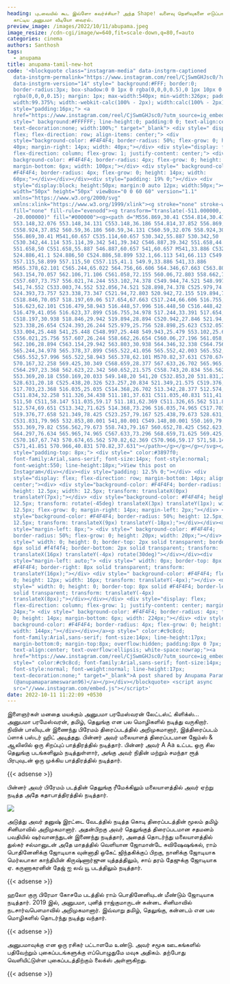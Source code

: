 ```yaml
---
heading: புடவையில் கூட இவ்ளோ கவர்ச்சியா? அந்த Shape! வளைவு நெளிவுகளை எடுப்பாக
  காட்டிய அனுபமா வீடியோ வைரல்.
preview_image: /images/2022/10/11/abupama.jpeg
image_resize: /cdn-cgi/image/w=640,fit=scale-down,q=80,f=auto
categories: cinema
authors: Santhosh
tags:
  - anupama
title: anupama-tamil-new-hot
code: '<blockquote class="instagram-media" data-instgrm-captioned
  data-instgrm-permalink="https://www.instagram.com/reel/CjSwmGHJsc0/?utm_source=ig_embed&amp;utm_campaign=loading"
  data-instgrm-version="14" style=" background:#FFF; border:0;
  border-radius:3px; box-shadow:0 0 1px 0 rgba(0,0,0,0.5),0 1px 10px 0
  rgba(0,0,0,0.15); margin: 1px; max-width:540px; min-width:326px; padding:0;
  width:99.375%; width:-webkit-calc(100% - 2px); width:calc(100% - 2px);"><div
  style="padding:16px;"> <a
  href="https://www.instagram.com/reel/CjSwmGHJsc0/?utm_source=ig_embed&amp;utm_campaign=loading"
  style=" background:#FFFFFF; line-height:0; padding:0 0; text-align:center;
  text-decoration:none; width:100%;" target="_blank"> <div style=" display:
  flex; flex-direction: row; align-items: center;"> <div
  style="background-color: #F4F4F4; border-radius: 50%; flex-grow: 0; height:
  40px; margin-right: 14px; width: 40px;"></div> <div style="display: flex;
  flex-direction: column; flex-grow: 1; justify-content: center;"> <div style="
  background-color: #F4F4F4; border-radius: 4px; flex-grow: 0; height: 14px;
  margin-bottom: 6px; width: 100px;"></div> <div style=" background-color:
  #F4F4F4; border-radius: 4px; flex-grow: 0; height: 14px; width:
  60px;"></div></div></div><div style="padding: 19% 0;"></div> <div
  style="display:block; height:50px; margin:0 auto 12px; width:50px;"><svg
  width="50px" height="50px" viewBox="0 0 60 60" version="1.1"
  xmlns="https://www.w3.org/2000/svg"
  xmlns:xlink="https://www.w3.org/1999/xlink"><g stroke="none" stroke-width="1"
  fill="none" fill-rule="evenodd"><g transform="translate(-511.000000,
  -20.000000)" fill="#000000"><g><path d="M556.869,30.41 C554.814,30.41
  553.148,32.076 553.148,34.131 C553.148,36.186 554.814,37.852 556.869,37.852
  C558.924,37.852 560.59,36.186 560.59,34.131 C560.59,32.076 558.924,30.41
  556.869,30.41 M541,60.657 C535.114,60.657 530.342,55.887 530.342,50
  C530.342,44.114 535.114,39.342 541,39.342 C546.887,39.342 551.658,44.114
  551.658,50 C551.658,55.887 546.887,60.657 541,60.657 M541,33.886 C532.1,33.886
  524.886,41.1 524.886,50 C524.886,58.899 532.1,66.113 541,66.113 C549.9,66.113
  557.115,58.899 557.115,50 C557.115,41.1 549.9,33.886 541,33.886
  M565.378,62.101 C565.244,65.022 564.756,66.606 564.346,67.663 C563.803,69.06
  563.154,70.057 562.106,71.106 C561.058,72.155 560.06,72.803 558.662,73.347
  C557.607,73.757 556.021,74.244 553.102,74.378 C549.944,74.521 548.997,74.552
  541,74.552 C533.003,74.552 532.056,74.521 528.898,74.378 C525.979,74.244
  524.393,73.757 523.338,73.347 C521.94,72.803 520.942,72.155 519.894,71.106
  C518.846,70.057 518.197,69.06 517.654,67.663 C517.244,66.606 516.755,65.022
  516.623,62.101 C516.479,58.943 516.448,57.996 516.448,50 C516.448,42.003
  516.479,41.056 516.623,37.899 C516.755,34.978 517.244,33.391 517.654,32.338
  C518.197,30.938 518.846,29.942 519.894,28.894 C520.942,27.846 521.94,27.196
  523.338,26.654 C524.393,26.244 525.979,25.756 528.898,25.623 C532.057,25.479
  533.004,25.448 541,25.448 C548.997,25.448 549.943,25.479 553.102,25.623
  C556.021,25.756 557.607,26.244 558.662,26.654 C560.06,27.196 561.058,27.846
  562.106,28.894 C563.154,29.942 563.803,30.938 564.346,32.338 C564.756,33.391
  565.244,34.978 565.378,37.899 C565.522,41.056 565.552,42.003 565.552,50
  C565.552,57.996 565.522,58.943 565.378,62.101 M570.82,37.631 C570.674,34.438
  570.167,32.258 569.425,30.349 C568.659,28.377 567.633,26.702 565.965,25.035
  C564.297,23.368 562.623,22.342 560.652,21.575 C558.743,20.834 556.562,20.326
  553.369,20.18 C550.169,20.033 549.148,20 541,20 C532.853,20 531.831,20.033
  528.631,20.18 C525.438,20.326 523.257,20.834 521.349,21.575 C519.376,22.342
  517.703,23.368 516.035,25.035 C514.368,26.702 513.342,28.377 512.574,30.349
  C511.834,32.258 511.326,34.438 511.181,37.631 C511.035,40.831 511,41.851
  511,50 C511,58.147 511.035,59.17 511.181,62.369 C511.326,65.562 511.834,67.743
  512.574,69.651 C513.342,71.625 514.368,73.296 516.035,74.965 C517.703,76.634
  519.376,77.658 521.349,78.425 C523.257,79.167 525.438,79.673 528.631,79.82
  C531.831,79.965 532.853,80.001 541,80.001 C549.148,80.001 550.169,79.965
  553.369,79.82 C556.562,79.673 558.743,79.167 560.652,78.425 C562.623,77.658
  564.297,76.634 565.965,74.965 C567.633,73.296 568.659,71.625 569.425,69.651
  C570.167,67.743 570.674,65.562 570.82,62.369 C570.966,59.17 571,58.147 571,50
  C571,41.851 570.966,40.831 570.82,37.631"></path></g></g></g></svg></div><div
  style="padding-top: 8px;"> <div style=" color:#3897f0;
  font-family:Arial,sans-serif; font-size:14px; font-style:normal;
  font-weight:550; line-height:18px;">View this post on
  Instagram</div></div><div style="padding: 12.5% 0;"></div> <div
  style="display: flex; flex-direction: row; margin-bottom: 14px; align-items:
  center;"><div> <div style="background-color: #F4F4F4; border-radius: 50%;
  height: 12.5px; width: 12.5px; transform: translateX(0px)
  translateY(7px);"></div> <div style="background-color: #F4F4F4; height:
  12.5px; transform: rotate(-45deg) translateX(3px) translateY(1px); width:
  12.5px; flex-grow: 0; margin-right: 14px; margin-left: 2px;"></div> <div
  style="background-color: #F4F4F4; border-radius: 50%; height: 12.5px; width:
  12.5px; transform: translateX(9px) translateY(-18px);"></div></div><div
  style="margin-left: 8px;"> <div style=" background-color: #F4F4F4;
  border-radius: 50%; flex-grow: 0; height: 20px; width: 20px;"></div> <div
  style=" width: 0; height: 0; border-top: 2px solid transparent; border-left:
  6px solid #f4f4f4; border-bottom: 2px solid transparent; transform:
  translateX(16px) translateY(-4px) rotate(30deg)"></div></div><div
  style="margin-left: auto;"> <div style=" width: 0px; border-top: 8px solid
  #F4F4F4; border-right: 8px solid transparent; transform:
  translateY(16px);"></div> <div style=" background-color: #F4F4F4; flex-grow:
  0; height: 12px; width: 16px; transform: translateY(-4px);"></div> <div
  style=" width: 0; height: 0; border-top: 8px solid #F4F4F4; border-left: 8px
  solid transparent; transform: translateY(-4px)
  translateX(8px);"></div></div></div> <div style="display: flex;
  flex-direction: column; flex-grow: 1; justify-content: center; margin-bottom:
  24px;"> <div style=" background-color: #F4F4F4; border-radius: 4px; flex-grow:
  0; height: 14px; margin-bottom: 6px; width: 224px;"></div> <div style="
  background-color: #F4F4F4; border-radius: 4px; flex-grow: 0; height: 14px;
  width: 144px;"></div></div></a><p style=" color:#c9c8cd;
  font-family:Arial,sans-serif; font-size:14px; line-height:17px;
  margin-bottom:0; margin-top:8px; overflow:hidden; padding:8px 0 7px;
  text-align:center; text-overflow:ellipsis; white-space:nowrap;"><a
  href="https://www.instagram.com/reel/CjSwmGHJsc0/?utm_source=ig_embed&amp;utm_campaign=loading"
  style=" color:#c9c8cd; font-family:Arial,sans-serif; font-size:14px;
  font-style:normal; font-weight:normal; line-height:17px;
  text-decoration:none;" target="_blank">A post shared by Anupama Parameswaran
  (@anupamaparameswaran96)</a></p></div></blockquote> <script async
  src="//www.instagram.com/embed.js"></script>'
date: 2022-10-11 11:22:09 +0530
---
```

இளைஞர்கள் மனதை மயக்கும் அனுபமா பரமேஸ்வரன் லேட்டஸ்ட் கிளிக்ஸ்...
அனுபமா பரமேஸ்வரன், தமிழ், தெலுங்கு என பல மொழிகளில் நடித்து வருகிறார். நிவின் பாலியுடன் இணைந்து பிரேமம் திரைப்படத்தில் அறிமுகமானார், இத்திரைப்படம் ப்ளாக் பஸ்டர் ஹிட் அடித்தது. பின்னர் அவர் மலையாளத் திரைப்படமான ஜேம்ஸ் & ஆலிஸில் ஒரு சிறப்புப் பாத்திரத்தில் நடித்தார். பின்னர் அவர் A Aa உட்பட ஒரு சில தெலுங்கு படங்களிலும் நடித்துள்ளார், அங்கு அவர் நிதின் மற்றும் சமந்தா ரூத் பிரபுவுடன் ஒரு முக்கிய பாத்திரத்தில் நடித்தார்.

{{< adsense >}}


பின்னர் அவர் பிரேமம் படத்தின் தெலுங்கு ரீமேக்கிலும் மலையாளத்தில் அவர் ஏற்று நடித்த அதே கதாபாத்திரத்தில் நடித்தார். 

![](/images/2022/10/11/anupama-tamil-new-hot.jpeg)

அடுத்து அவர் தனுஷ் இரட்டை வேடத்தில் நடித்த கொடி திரைப்படத்தின் மூலம் தமிழ் சினிமாவில் அறிமுகமானார். அதன்பிறகு அவர் தெலுங்குத் திரைப்படமான சதமனம் பவதியில் ஷர்வானந்துடன் இணைந்து நடித்தார், அதைத் தொடர்ந்து மலையாளத்தில் துல்கர் சல்மானுடன் அதே மாதத்தில் வெளியான ஜோமான்டே சுவிஷேஷங்கல், ராம் பொதினேனிக்கு ஜோடியாக வுன்னாதி ஒகேட் ஜிந்தகிக்குப் பிறகு, நானிக்கு ஜோடியாக மெர்லபாகா காந்தியின் கிருஷ்ணார்ஜுன யுத்தத்திலும், சாய் தரம் தேஜுக்கு ஜோடியாக ஏ. கருணாகரனின் தேஜ் ஐ லவ் யூ படத்திலும் நடித்தார். 

{{< adsense >}}


ஹலோ குரு பிரேமா கோசமே படத்தில் ராம் பொதினேனியுடன் மீண்டும் ஜோடியாக நடித்தார். 2019 இல், அனுபமா, புனித் ராஜ்குமாருடன் கன்னட சினிமாவில் நடசார்வபௌமாவில் அறிமுகமானார். இவ்வாறு தமிழ், தெலுங்கு, கன்னடம் என பல மொழிகளில் தொடர்ந்து நடித்து வந்தார்.

{{< adsense >}}


அனுபமாவுக்கு என ஒரு ரசிகர் பட்டாளமே உண்டு. அவர் சமூக ஊடகங்களில் பதிவேற்றும் புகைப்படங்களுக்கு எப்பொழுதுமே மவுசு அதிகம். தற்போது வெளியிட்டுள்ள புகைப்படத்திற்கும் லைக்ஸ் அள்ளுகிறது.

{{< adsense >}}